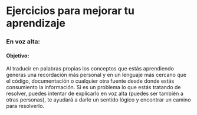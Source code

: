 # Ejercicios para mejorar tu aprendizaje

### En voz alta: 
#### Objetivo: 
Al traducir en palabras propias los conceptos que estás aprendiendo generas una recordación más personal y en un lenguaje más cercano que el código, documentación o cualquier otra fuente desde donde estás consumiento la información.
Si es un problema lo que estás tratando de resolver, puedes intentar de explicarlo en voz alta (puedes ser también a otras personas), te ayudará a darle un sentido lógico y encontrar un camino para resolverlo.
